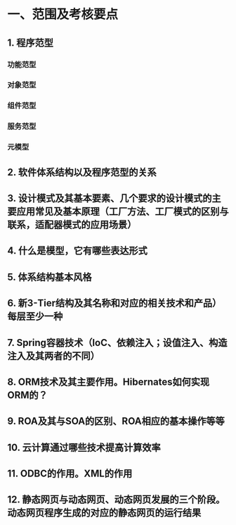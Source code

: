 # 一、范围及考核要点
## 1. 程序范型
### 功能范型
### 对象范型
### 组件范型
### 服务范型
### 元模型


## 2. 软件体系结构以及程序范型的关系



## 3. 设计模式及其基本要素、几个要求的设计模式的主要应用常见及基本原理（工厂方法、工厂模式的区别与联系，适配器模式的应用场景）


## 4. 什么是模型，它有哪些表达形式


## 5. 体系结构基本风格


## 6. 新3-Tier结构及其名称和对应的相关技术和产品）每层至少一种


## 7. Spring容器技术（loC、依赖注入；设值注入、构造注入及其两者的不同）


## 8. ORM技术及其主要作用。Hibernates如何实现ORM的？


## 9. ROA及其与SOA的区别、ROA相应的基本操作等等


## 10. 云计算通过哪些技术提高计算效率


## 11. ODBC的作用。XML的作用


## 12. 静态网页与动态网页、动态网页发展的三个阶段。动态网页程序生成的对应的静态网页的运行结果